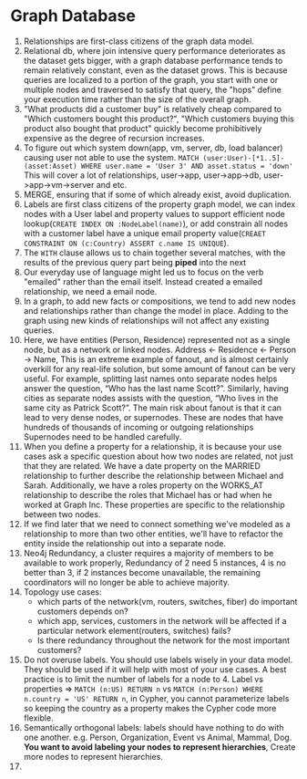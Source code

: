 # Graph Database

1. Relationships are first-class citizens of the graph data model. 
2. Relational db, where join intensive query performance deteriorates as the dataset gets bigger, with a graph database performance tends to remain relatively constant, even as the dataset grows. This is because queries are localized to a portion of the graph, you start with one or multiple nodes and traversed to satisfy that query, the "hops" define your execution time rather than the size of the overall graph.
3. "What products did a customer buy" is relatively cheap compared to "Which customers bought this product?", "Which customers buying this product also bought that product" quickly become prohibitively expensive as the degree of recursion increases. 
4. To figure out which system down(app, vm, server, db, load balancer) causing user not able to use the system. `MATCH (user:User)-[*1..5]-(asset:Asset) WHERE user.name = 'User 3' AND asset.status = 'down'` This will cover a lot of relationships, user->app, user->app->db, user->app->vm->server and etc.
5. MERGE, ensuring that if some of which already exist, avoid duplication. 
6. Labels are first class citizens of the property graph model, we can index nodes with a User label and property values to support efficient node lookup(`CREATE INDEX ON :NodeLabel(name)`), or add constrain all nodes with a customer label have a unique email property value(`CREAET CONSTRAINT ON (c:Country) ASSERT c.name IS UNIQUE`). 
7. The `WITH` clause allows us to chain together several matches, with the results of the previous query part being **piped** into the next
8. Our everyday use of language might led us to focus on the verb "emailed" rather than the email itself. Instead created a emailed relationship, we need a email node.
9. In a graph, to add new facts or compositions, we tend to add new nodes and relationships rather than change the model in place. Adding to the graph using new kinds of relationships will not affect any existing queries. 
10. Here, we have entities (Person, Residence) represented not as a single node, but as a network or linked nodes. Address <- Residence <- Person -> Name, This is an extreme example of fanout, and is almost certainly overkill for any real-life solution, but some amount of fanout can be very useful. For example, splitting last names onto separate nodes helps answer the question, “Who has the last name Scott?”. Similarly, having cities as separate nodes assists with the question, “Who lives in the same city as Patrick Scott?”. The main risk about fanout is that it can lead to very dense nodes, or supernodes. These are nodes that have hundreds of thousands of incoming or outgoing relationships Supernodes need to be handled carefully.
11. When you define a property for a relationship, it is because your use cases ask a specific question about how two nodes are related, not just that they are related. We have a date property on the MARRIED relationship to further describe the relationship between Michael and Sarah. Additionally, we have a roles property on the WORKS_AT relationship to describe the roles that Michael has or had when he worked at Graph Inc. These properties are specific to the relationship between two nodes.
12. If we find later that we need to connect something we've modeled as a relationship to more than two other entities, we'll have to refactor the entity inside the relationship out into a separate node.
13. Neo4j Redundancy, a cluster requires a majority of members to be available to work properly, Redundancy of 2 need 5 instances, 4 is no better than 3, if 2 instances become unavailable, the remaining coordinators will no longer be able to achieve majority.
14. Topology use cases:
    - which parts of the network(vm, routers, switches, fiber) do important customers depends on?
    - which app, services, customers in the network will be affected if a particular network element(routers, switches) fails?
    - Is there redundancy throughout the network for the most important customers?
15. Do not overuse labels. You should use labels wisely in your data model. They should be used if it will help with most of your use cases. A best practice is to limit the number of labels for a node to 4. Label vs properties => `MATCH (n:US) RETURN n` vs `MATCH (n:Person) WHERE n.country = 'US' RETURN n`, in Cypher, you cannot parameterize labels so keeping the country as a property makes the Cypher code more flexible.
16. Semantically orthogonal labels: labels should have nothing to do with one another. e.g. Person, Organization, Event vs Animal, Mammal, Dog. **You want to avoid labeling your nodes to represent hierarchies**, Create more nodes to represent hierarchies. 
17. 
